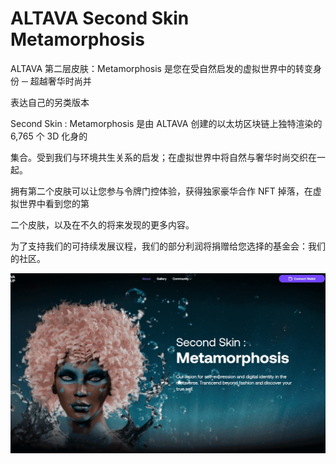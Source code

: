# ALTAVA Second Skin Metamorphosis

ALTAVA 第二层皮肤：Metamorphosis 是您在受自然启发的虚拟世界中的转变身份 ─ 超越奢华时尚并

表达自己的另类版本

Second Skin : Metamorphosis 是由 ALTAVA 创建的以太坊区块链上独特渲染的 6,765 个 3D 化身的

集合。受到我们与环境共生关系的启发；在虚拟世界中将自然与奢华时尚交织在一起。

拥有第二个皮肤可以让您参与令牌门控体验，获得独家豪华合作 NFT 掉落，在虚拟世界中看到您的第

二个皮肤，以及在不久的将来发现的更多内容。

为了支持我们的可持续发展议程，我们的部分利润将捐赠给您选择的基金会：我们的社区。

![NFT](565_new.PNG)
